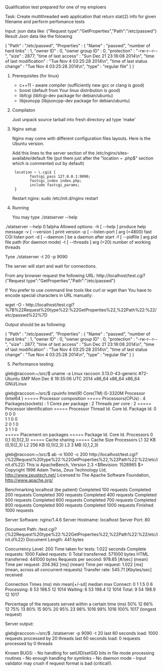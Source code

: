 Qualification test prepared for one of my emploers

Task: Create mutlithreaded web application that return stat(2) info 
      for given filename and perform perfomance tests

Input: json data like: {"Request type":"GetProperties","Path":"/etc/passwd"}
Result Json data like the folowing

{
   "Path" : "/etc/passwd",
   "Properties" : {
      "Name" : "passwd",
      "number of hard links" : 1,
      "owner ID" : 0,
      "owner group ID" : 0,
      "protection" : "-rw-r--r--",
      "size" : 2877,
      "time of last access" : "Sun Dec 21 23:16:08 2014\n",
      "time of last modification" : "Tue Nov  4 03:25:28 2014\n",
      "time of last status change" : "Tue Nov  4 03:25:28 2014\n",
      "type" : "regular file"
   }
}



1. Prerequisites (for linux)

   - c++11 - aware compiler (sufficiently new gcc or clang is good)
   - boost (default from Your linux distribution is good)
   - libfcgi (libfcgi-dev package for debian/ubuntu)
   - libjsoncpp (libjsoncpp-dev package for debian/ubuntu)

2. Compilaton

   Just unpack source tarball into fresh directory ad type 'make'

3. Nginx setup

   Nginx may come with different configuration files layouts.
   Here is the Ubuntu version.

   Add this lines to the server section of the /etc/nginx/sites-available/default file 
   (put them just after the "location ~ \.php$" section which is commented out by default)

        location ~ \.cgi$ {
               fastcgi_pass 127.0.0.1:9090;
               fastcgi_index index.php;
               include fastcgi_params;
        }

   Restart nginx:
   sudo /etc/init.d/nginx restart


4. Running

   You may type ./statserver --help

./statserver --help
0.1alpha
Allowed options:
  -h [ --help ]                    produce help message
  -v [ --version ]                 print version
  -p [ --listen-port ] arg (=4800) fast CGI listen port
  -d [ --daemon ]                  be a daemon after start
  -f [ --pidfile ] arg             pid file path (for daemon mode)
  -t [ --threads ] arg (=20)       number of working threads

   Tyoe 
   ./statserver -t 20 -p 9090

   The server will start and wait for connections.

   From any browser request the following URL:
   http://localhost/test.cgi?{"Request type":"GetProperties","Path":"/etc/passwd"}

   If You prefer to use command line tools like curl or wget than You have to encode special characters in URL 
   manually:

   wget -O - http://localhost/test.cgi?%7B%22Request%20type%22:%22GetProperties%22,%22Path%22:%22/etc/passwd%22%7D

   Output should be as following:

   {
   "Path" : "/etc/passwd",
   "Properties" : {
      "Name" : "passwd",
      "number of hard links" : 1,
      "owner ID" : 0,
      "owner group ID" : 0,
      "protection" : "-rw-r--r--",
      "size" : 2877,
      "time of last access" : "Sun Dec 21 23:16:08 2014\n",
      "time of last modification" : "Tue Nov  4 03:25:28 2014\n",
      "time of last status change" : "Tue Nov  4 03:25:28 2014\n",
      "type" : "regular file"
      }
   }

5. Performance testing:

gleb@raccoon:~/src/$ uname -a
Linux raccoon 3.13.0-43-generic #72-Ubuntu SMP Mon Dec 8 19:35:06 UTC 2014 x86_64 x86_64 x86_64 GNU/Linux

gleb@raccoon:~/src/$ cpuinfo
Intel(R) Core(TM) i5-3320M  Processor (Intel64 )
=====  Processor composition  =====
Processors(CPUs)  : 4
Packages(sockets) : 1
Cores per package : 2
Threads per core  : 2
=====  Processor identification  =====
Processor	Thread Id.	Core Id.	Package Id.
0       	0   		0   		0   
1       	1   		0   		0   
2       	0   		1   		0   
3       	1   		1   		0   
=====  Placement on packages  =====
Package Id.	Core Id.	Processors
0   		0,1		(0,1)(2,3)
=====  Cache sharing  =====
Cache	Size		Processors
L1	32  KB		(0,1)(2,3)
L2	256 KB		(0,1)(2,3)
L3	3   MB		(0,1,2,3)


gleb@raccoon:~/src/$ ab -n 1000 -c 200 http://localhost/test.cgi?\{%22Request%20type%22:%22GetProperties%22,%22Path%22:%22/etc/init.d%22\} 
This is ApacheBench, Version 2.3 <$Revision: 1528965 $>
Copyright 1996 Adam Twiss, Zeus Technology Ltd, http://www.zeustech.net/
Licensed to The Apache Software Foundation, http://www.apache.org/

Benchmarking localhost (be patient)
Completed 100 requests
Completed 200 requests
Completed 300 requests
Completed 400 requests
Completed 500 requests
Completed 600 requests
Completed 700 requests
Completed 800 requests
Completed 900 requests
Completed 1000 requests
Finished 1000 requests


Server Software:        nginx/1.4.6
Server Hostname:        localhost
Server Port:            80

Document Path:          /test.cgi?{%22Request%20type%22:%22GetProperties%22,%22Path%22:%22/etc/init.d%22}
Document Length:        441 bytes

Concurrency Level:      200
Time taken for tests:   1.022 seconds
Complete requests:      1000
Failed requests:        0
Total transferred:      571000 bytes
HTML transferred:       441000 bytes
Requests per second:    978.65 [#/sec] (mean)
Time per request:       204.362 [ms] (mean)
Time per request:       1.022 [ms] (mean, across all concurrent requests)
Transfer rate:          545.71 [Kbytes/sec] received

Connection Times (ms)
              min  mean[+/-sd] median   max
Connect:        0    1   1.5      0       6
Processing:     6   53 198.5     12    1014
Waiting:        6   53 198.4     12    1014
Total:          9   54 198.9     12    1017

Percentage of the requests served within a certain time (ms)
  50%     12
  66%     12
  75%     13
  80%     15
  90%     20
  95%     23
  98%   1016
  99%   1016
 100%   1017 (longest request)


Server output:

gleb@raccoon:~/src/$ ./statserver -p 9090 -t 20
last 60 seconds load: 1000 requests processed by 20 threads
last 60 seconds load: 0 requests processed by 0 threads

Known BUGS:
      - No handling for setUID/setGID bits in file mode processing routines
      - No enough handling for symlinks
      - No daemon mode
      - Input validator may crush if request format is bad (critical!).















